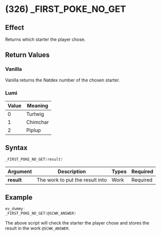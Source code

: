 # (326) _FIRST_POKE_NO_GET

## Effect

Returns which starter the player chose.

## Return Values

### Vanilla

Vanilla returns the Natdex number of the chosen starter.

### Lumi

| Value | Meaning |
| - | - |
| 0 | Turtwig |
| 1 | Chimchar |
| 2 | Piplup |

## Syntax

```c
_FIRST_POKE_NO_GET(result)
```

| Argument | Description | Types | Required |
| - | - | - | - |
| **result** | The work to put the result into | Work | Required |

## Example

```c
ev_dummy:
_FIRST_POKE_NO_GET(@SCWK_ANSWER)
```

The above script will check the starter the player chose and stores the result in the work `@SCWK_ANSWER`.
